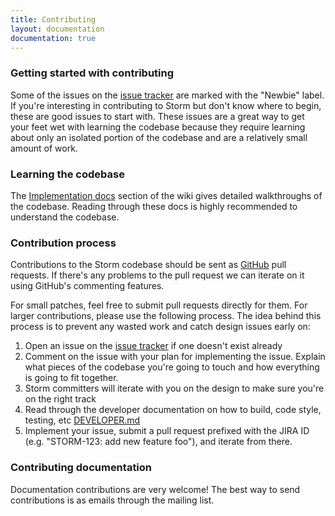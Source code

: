 ```yaml
---
title: Contributing
layout: documentation
documentation: true
---
```


### Getting started with contributing

Some of the issues on the [issue tracker](https://github.com/apache/storm/issues) are marked with the "Newbie" label. If you're interesting in contributing to Storm but don't know where to begin, these are good issues to start with. These issues are a great way to get your feet wet with learning the codebase because they require learning about only an isolated portion of the codebase and are a relatively small amount of work.

### Learning the codebase

The [Implementation docs](/documentation/Implementation-docs.html) section of the wiki gives detailed walkthroughs of the codebase. Reading through these docs is highly recommended to understand the codebase.

### Contribution process

Contributions to the Storm codebase should be sent as [GitHub](https://github.com/apache/storm) pull requests. If there's any problems to the pull request we can iterate on it using GitHub's commenting features.

For small patches, feel free to submit pull requests directly for them. For larger contributions, please use the following process. The idea behind this process is to prevent any wasted work and catch design issues early on:

1. Open an issue on the [issue tracker](https://github.com/apache/storm/issues) if one doesn't exist already
2. Comment on the issue with your plan for implementing the issue. Explain what pieces of the codebase you're going to touch and how everything is going to fit together.
3. Storm committers will iterate with you on the design to make sure you're on the right track
4. Read through the developer documentation on how to build, code style, testing, etc [DEVELOPER.md](https://github.com/apache/storm/blob/master/DEVELOPER.md) 
5. Implement your issue, submit a pull request prefixed with the JIRA ID (e.g. "STORM-123: add new feature foo"), and iterate from there.

### Contributing documentation

Documentation contributions are very welcome! The best way to send contributions is as emails through the mailing list.

